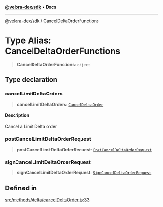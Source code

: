 [**@velora-dex/sdk**](../README.md) • **Docs**

***

[@velora-dex/sdk](../globals.md) / CancelDeltaOrderFunctions

# Type Alias: CancelDeltaOrderFunctions

> **CancelDeltaOrderFunctions**: `object`

## Type declaration

### cancelLimitDeltaOrders

> **cancelLimitDeltaOrders**: [`CancelDeltaOrder`](../-internal-/type-aliases/CancelDeltaOrder.md)

#### Description

Cancel a Limit Delta order

### postCancelLimitDeltaOrderRequest

> **postCancelLimitDeltaOrderRequest**: [`PostCancelDeltaOrderRequest`](../-internal-/type-aliases/PostCancelDeltaOrderRequest.md)

### signCancelLimitDeltaOrderRequest

> **signCancelLimitDeltaOrderRequest**: [`SignCancelDeltaOrderRequest`](../-internal-/type-aliases/SignCancelDeltaOrderRequest.md)

## Defined in

[src/methods/delta/cancelDeltaOrder.ts:33](https://github.com/paraswap/paraswap-sdk/blob/master/src/methods/delta/cancelDeltaOrder.ts#L33)
